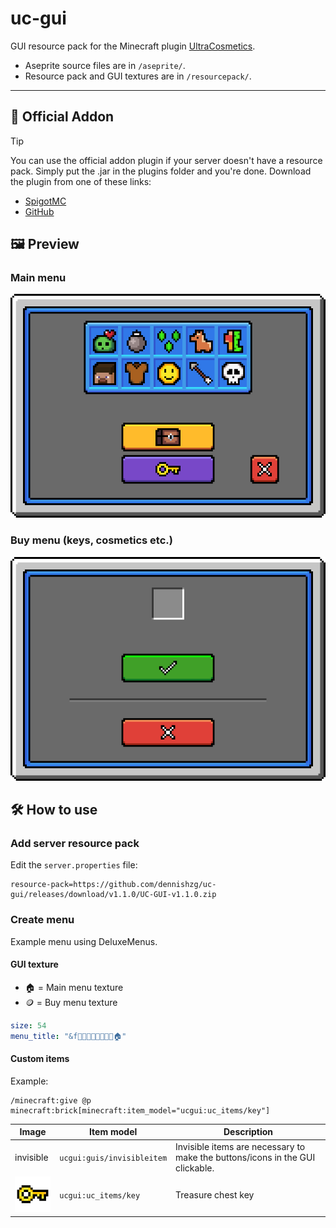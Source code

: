 # uc-gui

GUI resource pack for the Minecraft plugin [UltraCosmetics](https://www.spigotmc.org/resources/10905/).

- Aseprite source files are in `/aseprite/`.
- Resource pack and GUI textures are in `/resourcepack/`.

---

## 🧩 Official Addon

> [!TIP]
> You can use the official addon plugin if your server doesn't have a resource pack. Simply put the .jar in the plugins folder and you're done.
> Download the plugin from one of these links:
>
> - [SpigotMC](https://www.spigotmc.org/resources/ultracosmetics-gui-addon.117279/)
> - [GitHub](https://github.com/UltraCosmetics/UltraCosmetics-gui-addon)

## 🖼️ Preview

### Main menu

![Main menu](.github/readme-assets/preview-bg_main.png)

### Buy menu (keys, cosmetics etc.)

![Buy menu](.github/readme-assets/preview-bg_buy.png)

## 🛠️ How to use

### Add server resource pack

Edit the `server.properties` file:

```properties
resource-pack=https://github.com/dennishzg/uc-gui/releases/download/v1.1.0/UC-GUI-v1.1.0.zip
```

### Create menu

Example menu using DeluxeMenus.

#### GUI texture

- 🏠 = Main menu texture
- 🪙 = Buy menu texture

```yaml
size: 54
menu_title: "&f🎲🎲🎲🎲🎲🎲🎲🎲🏠"
```

#### Custom items

Example:

```text
/minecraft:give @p minecraft:brick[minecraft:item_model="ucgui:uc_items/key"]
```

| Image                         | Item model                 | Description |
| ----------------------------- | -------------------------- | ----------- |
| invisible                     | `ucgui:guis/invisibleitem` | Invisible items are necessary to make the buttons/icons in the GUI clickable. |
| ![Key][p-key]                 | `ucgui:uc_items/key`       | Treasure chest key |

[p-key]: .github/readme-assets/preview-key.png
